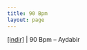```yaml
---
title: 90 Bpm
layout: page
---
```


<a href="https://cloud.mail.ru/public/811b958e0ea2/90Bpm%20-%20Aydabir%20Proje" target="_blank">[indir]</a> | 90 Bpm &#8211; Aydabir